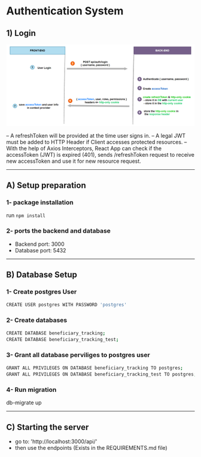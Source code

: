# Authentication System

## 1) Login
![Screenshot](/images/login_flowchart.png)

– A refreshToken will be provided at the time user signs in.
– A legal JWT must be added to HTTP Header if Client accesses protected resources.
– With the help of Axios Interceptors, React App can check if the accessToken (JWT) is expired (401), sends /refreshToken request to receive new accessToken and use it for new resource request.

---
## A) Setup preparation
### 1- package installation
run `npm install`

### 2- ports the backend and database
* Backend port: 3000
* Database port: 5432

-----

## B) Database Setup

### 1- Create postgres User
```sh
CREATE USER postgres WITH PASSWORD 'postgres'
```


### 2- Create databases
```sh
CREATE DATABASE beneficiary_tracking;
CREATE DATABASE beneficiary_tracking_test;
```

### 3- Grant all database perviliges to postgres user
```sh
GRANT ALL PRIVILEGES ON DATABASE beneficiary_tracking TO postgres;
GRANT ALL PRIVILEGES ON DATABASE beneficiary_tracking_test TO postgres;
```

### 4- Run migration
db-migrate up


----

## C) Starting the server

* go to: 'http://localhost:3000/api/'
* then use the endpoints (Exists in the REQUIREMENTS.md file)
